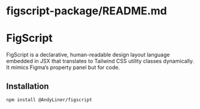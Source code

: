 # figscript-package/README.md

# FigScript

FigScript is a declarative, human-readable design layout language embedded in JSX that translates to Tailwind CSS utility classes dynamically. It mimics Figma’s property panel but for code.

## Installation

```bash
npm install @AndyLiner/figscript